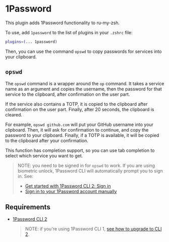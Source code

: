 # 1Password

This plugin adds 1Password functionality to ru-my-zsh.

To use, add `1password` to the list of plugins in your `.zshrc` file:

```zsh
plugins=(... 1password)
```

Then, you can use the command `opswd` to copy passwords for services into your
clipboard.

## `opswd`

The `opswd` command is a wrapper around the `op` command. It takes a service
name as an argument and copies the username, then the password for that service
to the clipboard, after confirmation on the user part.

If the service also contains a TOTP, it is copied to the clipboard after confirmation
on the user part. Finally, after 20 seconds, the clipboard is cleared.

For example, `opswd github.com` will put your GitHub username into your clipboard. Then,
it will ask for confirmation to continue, and copy the password to your clipboard. Finally,
if a TOTP is available, it will be copied to the clipboard after your confirmation.

This function has completion support, so you can use tab completion to select which
service you want to get.

> NOTE: you need to be signed in for `opswd` to work. If you are using biometric unlock,
> 1Password CLI will automatically prompt you to sign in. See:
>
> - [Get started with 1Password CLI 2: Sign in](https://developer.1password.com/docs/cli/get-started#sign-in)
> - [Sign in to your 1Password account manually](https://developer.1password.com/docs/cli/sign-in-manually)

## Requirements

- [1Password CLI 2](https://developer.1password.com/docs/cli/get-started#install)

  > NOTE: if you're using 1Password CLI 1, [see how to upgrade to CLI 2](https://developer.1password.com/docs/cli/upgrade).
